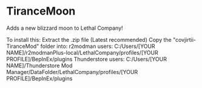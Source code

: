 # TiranceMoon
Adds a new blizzard moon to Lethal Company!

To install this:
Extract the .zip file (Latest recommended)
Copy the "covjirtii-TiranceMod" folder into:
r2modman users: C:/Users/[YOUR NAME]/r2modmanPlus-local/LethalCompany/profiles/[YOUR PROFILE]/BepInEx/plugins
Thunderstore users: C:/Users/[YOUR NAME]/Thunderstore Mod Manager/DataFolder/LethalCompany/profiles/[YOUR PROFILE]/BepInEx/plugins
